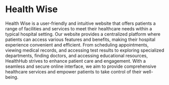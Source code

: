 # Health Wise
Health Wise is a user-friendly and intuitive website that offers patients a range of facilities and services to meet their healthcare needs within a typical hospital setting. Our website provides a centralized platform where patients can access various features and benefits, making their hospital experience convenient and efficient. From scheduling appointments, viewing medical records, and accessing test results to exploring specialized departments, finding doctors, and accessing educational resources, HealthHub strives to enhance patient care and engagement. With a seamless and secure online interface, we aim to provide comprehensive healthcare services and empower patients to take control of their well-being.
